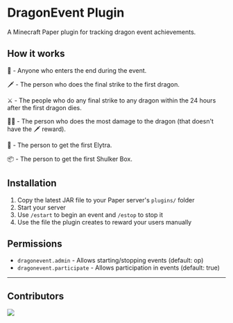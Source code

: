 # DragonEvent Plugin

A Minecraft Paper plugin for tracking dragon event achievements.

## How it works

🥚 - Anyone who enters the end during the event.

🗡️ - The person who does the final strike to the first dragon.

⚔️ - The people who do any final strike to any dragon within the 24 hours after the first dragon dies.

💪🏻 - The person who does the most damage to the dragon (that doesn't have the 🗡️ reward).

🪽 - The person to get the first Elytra.

📦 - The person to get the first Shulker Box.

## Installation

1. Copy the latest JAR file to your Paper server's `plugins/` folder
2. Start your server
3. Use `/estart` to begin an event and `/estop` to stop it
4. Use the file the plugin creates to reward your users manually

## Permissions

- `dragonevent.admin` - Allows starting/stopping events (default: op)
- `dragonevent.participate` - Allows participation in events (default: true)

---

## Contributors
<a href="https://github.com/CloveTwilight3/end-stats/graphs/contributors">
  <img src="https://contrib.rocks/image?repo=CloveTwilight3/end-stats" />
</a>
